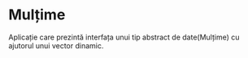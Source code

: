 # Mulțime
Aplicație care prezintă interfața unui tip abstract de date(Mulțime) cu ajutorul unui vector dinamic.
